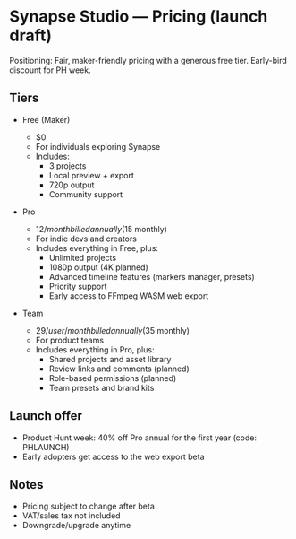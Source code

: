 # Synapse Studio — Pricing (launch draft)

Positioning: Fair, maker-friendly pricing with a generous free tier. Early-bird discount for PH week.

## Tiers

- Free (Maker)
  - $0
  - For individuals exploring Synapse
  - Includes:
    - 3 projects
    - Local preview + export
    - 720p output
    - Community support

- Pro
  - $12/month billed annually ($15 monthly)
  - For indie devs and creators
  - Includes everything in Free, plus:
    - Unlimited projects
    - 1080p output (4K planned)
    - Advanced timeline features (markers manager, presets)
    - Priority support
    - Early access to FFmpeg WASM web export

- Team
  - $29/user/month billed annually ($35 monthly)
  - For product teams
  - Includes everything in Pro, plus:
    - Shared projects and asset library
    - Review links and comments (planned)
    - Role-based permissions (planned)
    - Team presets and brand kits

## Launch offer

- Product Hunt week: 40% off Pro annual for the first year (code: PHLAUNCH)
- Early adopters get access to the web export beta

## Notes

- Pricing subject to change after beta
- VAT/sales tax not included
- Downgrade/upgrade anytime
